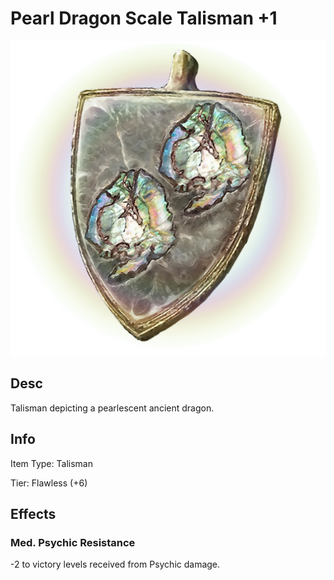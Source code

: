 # Pearl Dragon Scale Talisman +1

![Copyrighted Image](PearlDragonScaleTalisman+1.png)

## Desc

Talisman depicting a pearlescent ancient dragon.

## Info

Item Type: Talisman

Tier: Flawless (+6)

## Effects

### Med. Psychic Resistance

-2 to victory levels received from Psychic damage.
